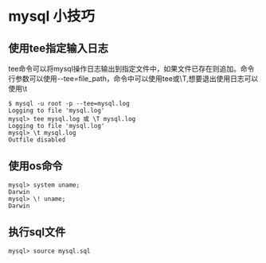 # mysql 小技巧
## 使用tee指定输入日志
tee命令可以将mysql操作日志输出到指定文件中，如果文件已存在则追加。命令行参数可以使用--tee=file_path，命令中可以使用tee或\T,想要退出使用日志可以使用\t
```mysql
$ mysql -u root -p --tee=mysql.log
Logging to file 'mysql.log'
mysql> tee mysql.log 或 \T mysql.log
Logging to file 'mysql.log'
mysql> \t mysql.log
Outfile disabled
```
## 使用os命令
```mysql
mysql> system uname;
Darwin
mysql> \! uname;
Darwin
```
## 执行sql文件
```mysql
mysql> source mysql.sql
```

